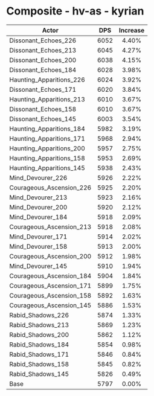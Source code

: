 # Composite - hv-as - kyrian
| Actor | DPS | Increase |
|---|:---:|:---:|
|Dissonant_Echoes_226|6052|4.40%|
|Dissonant_Echoes_213|6045|4.27%|
|Dissonant_Echoes_200|6038|4.15%|
|Dissonant_Echoes_184|6028|3.98%|
|Haunting_Apparitions_226|6024|3.92%|
|Dissonant_Echoes_171|6020|3.84%|
|Haunting_Apparitions_213|6010|3.67%|
|Dissonant_Echoes_158|6010|3.67%|
|Dissonant_Echoes_145|6003|3.54%|
|Haunting_Apparitions_184|5982|3.19%|
|Haunting_Apparitions_171|5968|2.94%|
|Haunting_Apparitions_200|5957|2.75%|
|Haunting_Apparitions_158|5953|2.69%|
|Haunting_Apparitions_145|5938|2.43%|
|Mind_Devourer_226|5926|2.22%|
|Courageous_Ascension_226|5925|2.20%|
|Mind_Devourer_213|5923|2.16%|
|Mind_Devourer_200|5920|2.12%|
|Mind_Devourer_184|5918|2.09%|
|Courageous_Ascension_213|5918|2.08%|
|Mind_Devourer_171|5914|2.02%|
|Mind_Devourer_158|5913|2.00%|
|Courageous_Ascension_200|5912|1.98%|
|Mind_Devourer_145|5910|1.94%|
|Courageous_Ascension_184|5904|1.84%|
|Courageous_Ascension_171|5899|1.75%|
|Courageous_Ascension_158|5892|1.63%|
|Courageous_Ascension_145|5886|1.53%|
|Rabid_Shadows_226|5874|1.33%|
|Rabid_Shadows_213|5869|1.23%|
|Rabid_Shadows_200|5862|1.12%|
|Rabid_Shadows_184|5854|0.98%|
|Rabid_Shadows_171|5846|0.84%|
|Rabid_Shadows_158|5845|0.82%|
|Rabid_Shadows_145|5826|0.49%|
|Base|5797|0.00%|
